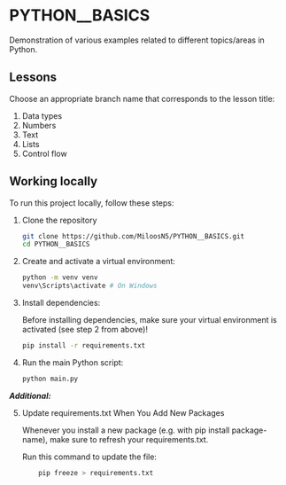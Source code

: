# PYTHON__BASICS

Demonstration of various examples related to different topics/areas in Python.


## Lessons

Choose an appropriate branch name that corresponds to the lesson title:
   1. Data types
   2. Numbers
   3. Text
   4. Lists
   5. Control flow

## Working locally

To run this project locally, follow these steps:

1. Clone the repository

   ```bash
   git clone https://github.com/MiloosN5/PYTHON__BASICS.git
   cd PYTHON__BASICS
   ```

2. Create and activate a virtual environment:

    ```bash
    python -m venv venv
    venv\Scripts\activate # On Windows
    ```

3. Install dependencies:

   Before installing dependencies, make sure your virtual environment is activated (see step 2 from above)!
    ```bash 
    pip install -r requirements.txt

4. Run the main Python script:

    ```bash
    python main.py

***Additional:***

5. Update requirements.txt When You Add New Packages

    Whenever you install a new package (e.g. with pip install package-name), make sure to refresh your requirements.txt.

    Run this command to update the file:
    ```bash
        pip freeze > requirements.txt
    ```

